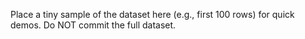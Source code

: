 Place a tiny sample of the dataset here (e.g., first 100 rows) for quick demos. Do NOT commit the full dataset.